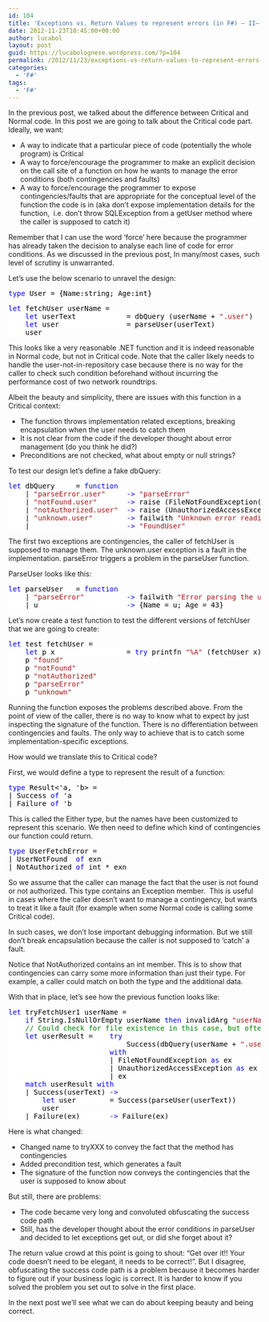 ```yaml
---
id: 104
title: 'Exceptions vs. Return Values to represent errors (in F#) – II– An example problem'
date: 2012-11-23T10:45:00+00:00
author: lucabol
layout: post
guid: https://lucabolognese.wordpress.com/?p=104
permalink: /2012/11/23/exceptions-vs-return-values-to-represent-errors-in-f-iithe-critical-monad/
categories:
  - 'F#'
tags:
  - 'F#'
---
```

In the previous post, we talked about the difference between Critical and Normal code. In this post we are going to talk about the Critical code part. Ideally, we want:

  * A way to indicate that a particular piece of code (potentially the whole program) is Critical 
  * A way to force/encourage the programmer to make an explicit decision on the call site of a function on how he wants to manage the error conditions (both contingencies and faults) 
  * A way to force/encourage the programmer to expose contingencies/faults that are appropriate for the conceptual level of the function the code is in (aka don’t expose implementation details for the function,&#160; i.e. don’t throw SQLException from a getUser method where the caller is supposed to catch it) 

Remember that I can use the word ‘force’ here because the programmer has already taken the decision to analyse each line of code for error conditions. As we discussed in the previous post, In many/most cases, such level of scrutiny is unwarranted.

Let’s use the below scenario to unravel the design:

<pre class="code"><span style="background:white;color:blue;">type </span><span style="background:white;color:black;">User = {Name:string; Age:int}</span></pre>

<pre class="code"><span style="background:white;color:blue;">let </span><span style="background:white;color:black;">fetchUser userName =
    </span><span style="background:white;color:blue;">let </span><span style="background:white;color:black;">userText            = dbQuery (userName + </span><span style="background:white;color:#a31515;">".user"</span><span style="background:white;color:black;">)
    </span><span style="background:white;color:blue;">let </span><span style="background:white;color:black;">user                = parseUser(userText)
    user</span></pre>

This looks like a very reasonable .NET function and it is indeed reasonable in Normal code, but not in Critical code. Note that the caller likely needs to handle the user-not-in-repository case because there is no way for the caller to check such condition beforehand without incurring the performance cost of two network roundtrips.

Albeit the beauty and simplicity, there are issues with this function in a Critical context: 

  * The function throws implementation related exceptions, breaking encapsulation when the user needs to catch them 
  * It is not clear from the code if the developer thought about error management (do you think he did?) 
  * Preconditions are not checked, what about empty or null strings? 

To test our design let’s define a fake dbQuery:

<pre class="code"><span style="background:white;color:blue;">let </span><span style="background:white;color:black;">dbQuery     = </span><span style="background:white;color:blue;">function
    </span><span style="background:white;color:black;">| </span><span style="background:white;color:#a31515;">"parseError.user"     </span><span style="background:white;color:blue;">-&gt; </span><span style="background:white;color:#a31515;">"parseError"
    </span><span style="background:white;color:black;">| </span><span style="background:white;color:#a31515;">"notFound.user"       </span><span style="background:white;color:blue;">-&gt; </span><span style="background:white;color:black;">raise (FileNotFoundException())
    | </span><span style="background:white;color:#a31515;">"notAuthorized.user"  </span><span style="background:white;color:blue;">-&gt; </span><span style="background:white;color:black;">raise (UnauthorizedAccessException())
    | </span><span style="background:white;color:#a31515;">"unknown.user"        </span><span style="background:white;color:blue;">-&gt; </span><span style="background:white;color:black;">failwith </span><span style="background:white;color:#a31515;">"Unknown error reading the file"
    </span><span style="background:white;color:black;">| _                     </span><span style="background:white;color:blue;">-&gt; </span><span style="background:white;color:#a31515;">"FoundUser"</span></pre>

The first two exceptions are contingencies, the caller of fetchUser is supposed to manage them. The unknown.user exception is a fault in the implementation. parseError triggers a problem in the parseUser function.

ParseUser looks like this:

<pre class="code"><span style="background:white;color:blue;">let </span><span style="background:white;color:black;">parseUser   = </span><span style="background:white;color:blue;">function
    </span><span style="background:white;color:black;">| </span><span style="background:white;color:#a31515;">"parseError"          </span><span style="background:white;color:blue;">-&gt; </span><span style="background:white;color:black;">failwith </span><span style="background:white;color:#a31515;">"Error parsing the user text"
    </span><span style="background:white;color:black;">| u                     </span><span style="background:white;color:blue;">-&gt; </span><span style="background:white;color:black;">{Name = u; Age = 43}
</span></pre>

Let’s now create a test function to test the different versions of fetchUser that we are going to create:

<pre class="code"><span style="background:white;color:blue;">let </span><span style="background:white;color:black;">test fetchUser =
    </span><span style="background:white;color:blue;">let </span><span style="background:white;color:black;">p x                 = </span><span style="background:white;color:blue;">try </span><span style="background:white;color:black;">printfn </span><span style="background:white;color:#a31515;">"%A" </span><span style="background:white;color:black;">(fetchUser x) </span><span style="background:white;color:blue;">with </span><span style="background:white;color:black;">ex </span><span style="background:white;color:blue;">-&gt; </span><span style="background:white;color:black;">printfn </span><span style="background:white;color:#a31515;">"%A %s" </span><span style="background:white;color:black;">(ex.GetType()) ex.Message
    p </span><span style="background:white;color:#a31515;">"found"
    </span><span style="background:white;color:black;">p </span><span style="background:white;color:#a31515;">"notFound"
    </span><span style="background:white;color:black;">p </span><span style="background:white;color:#a31515;">"notAuthorized"
    </span><span style="background:white;color:black;">p </span><span style="background:white;color:#a31515;">"parseError"
    </span><span style="background:white;color:black;">p </span><span style="background:white;color:#a31515;">"unknown"</span></pre>

Running the function exposes the problems described above. From the point of view of the caller, there is no way to know what to expect by just inspecting the signature of the function. There is no differentiation between contingencies and faults. The only way to achieve that is to catch some implementation-specific exceptions.

How would we translate this to Critical code?

First, we would define a type to represent the result of a function:

<pre class="code"><span style="background:white;color:blue;">type </span><span style="background:white;color:black;">Result&lt;'a, 'b&gt; =
| Success </span><span style="background:white;color:blue;">of </span><span style="background:white;color:black;">'a
| Failure </span><span style="background:white;color:blue;">of </span><span style="background:white;color:black;">'b
</span></pre>

This is called the Either type, but the names have been customized to represent this scenario. We then need to define which kind of contingencies our function could return.

<pre class="code"><span style="background:white;color:blue;">type </span><span style="background:white;color:black;">UserFetchError =
| UserNotFound  </span><span style="background:white;color:blue;">of </span><span style="background:white;color:black;">exn
| NotAuthorized </span><span style="background:white;color:blue;">of </span><span style="background:white;color:black;">int * exn</span></pre>

So we assume that the caller can manage the fact that the user is not found or not authorized. This type contains an Exception member.&#160; This is useful in cases where the caller doesn’t want to manage a contingency, but wants to treat it like a fault (for example when some Normal code is calling some Critical code).

In such cases, we don’t lose important debugging information. But we still don’t break encapsulation because the caller is not supposed to ‘catch’ a fault.

Notice that NotAuthorized contains an int member. This is to show that contingencies can carry some more information than just their type. For example, a caller could match on both the type and the additional data.

With that in place, let’s see how the previous function looks like:

<pre class="code"><span style="background:white;color:blue;">let </span><span style="background:white;color:black;">tryFetchUser1 userName =
    </span><span style="background:white;color:blue;">if </span><span style="background:white;color:black;">String.IsNullOrEmpty userName </span><span style="background:white;color:blue;">then </span><span style="background:white;color:black;">invalidArg </span><span style="background:white;color:#a31515;">"userName" "userName cannot be null/empty"
    </span><span style="background:white;color:green;">// Could check for file existence in this case, but often not (i.e. db)
    </span><span style="background:white;color:blue;">let </span><span style="background:white;color:black;">userResult =    </span><span style="background:white;color:blue;">try
                            </span><span style="background:white;color:black;">Success(dbQuery(userName + </span><span style="background:white;color:#a31515;">".user"</span><span style="background:white;color:black;">))
                        </span><span style="background:white;color:blue;">with
                        </span><span style="background:white;color:black;">| FileNotFoundException </span><span style="background:white;color:blue;">as </span><span style="background:white;color:black;">ex        </span><span style="background:white;color:blue;">-&gt; </span><span style="background:white;color:black;">Failure(UserNotFound ex)
                        | UnauthorizedAccessException </span><span style="background:white;color:blue;">as </span><span style="background:white;color:black;">ex  </span><span style="background:white;color:blue;">-&gt; </span><span style="background:white;color:black;">Failure(NotAuthorized(2, ex))
                        | ex                                    </span><span style="background:white;color:blue;">-&gt; </span><span style="background:white;color:black;">reraise ()
    </span><span style="background:white;color:blue;">match </span><span style="background:white;color:black;">userResult </span><span style="background:white;color:blue;">with
    </span><span style="background:white;color:black;">| Success(userText) </span><span style="background:white;color:blue;">-&gt;
        let </span><span style="background:white;color:black;">user        = Success(parseUser(userText))
        user
    | Failure(ex)       </span><span style="background:white;color:blue;">-&gt; </span><span style="background:white;color:black;">Failure(ex)</span></pre>

Here is what changed:

  * Changed name to tryXXX to convey the fact that the method has contingencies 
  * Added precondition test, which generates a fault 
  * The signature of the function now conveys the contingencies that the user is supposed to know about 

But still, there are problems:

  * The code became very long and convoluted obfuscating the success code path 
  * Still, has the developer thought about the error conditions in parseUser and decided to let exceptions get out, or did she forget about it? 

The return value crowd at this point is going to shout: “Get over it!! Your code doesn’t need to be elegant, it needs to be correct!”. But I disagree, obfuscating the success code path is a problem because it becomes harder to figure out if your business logic is correct. It is harder to know if you solved the problem you set out to solve in the first place.

In the next post we’ll see what we can do about keeping beauty and being correct.